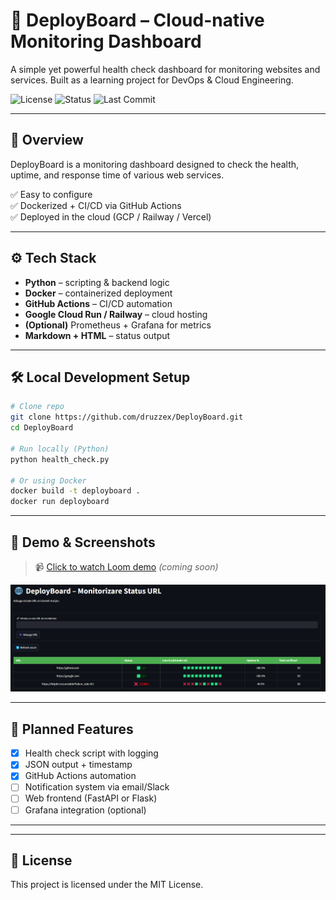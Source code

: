 # 🚀 DeployBoard – Cloud-native Monitoring Dashboard

A simple yet powerful health check dashboard for monitoring websites and services. Built as a learning project for DevOps & Cloud Engineering.

![License](https://img.shields.io/badge/license-MIT-blue)
![Status](https://img.shields.io/badge/status-in%20progress-yellow)
![Last Commit](https://img.shields.io/github/last-commit/claudebadoi/DeployBoard)

---

## 📌 Overview

DeployBoard is a monitoring dashboard designed to check the health, uptime, and response time of various web services.

✅ Easy to configure  
✅ Dockerized + CI/CD via GitHub Actions  
✅ Deployed in the cloud (GCP / Railway / Vercel)

---

## ⚙️ Tech Stack

- **Python** – scripting & backend logic  
- **Docker** – containerized deployment  
- **GitHub Actions** – CI/CD automation  
- **Google Cloud Run / Railway** – cloud hosting  
- **(Optional)** Prometheus + Grafana for metrics  
- **Markdown + HTML** – status output

---

## 🛠️ Local Development Setup

```bash
# Clone repo
git clone https://github.com/druzzex/DeployBoard.git
cd DeployBoard

# Run locally (Python)
python health_check.py

# Or using Docker
docker build -t deployboard .
docker run deployboard
```

---

## 🎥 Demo & Screenshots

> 📹 [Click to watch Loom demo](https://loom.com/YOUR-VIDEO) *(coming soon)*

![Dashboard Preview](screenshots/preview.png)

---

## 🚧 Planned Features

- [x] Health check script with logging  
- [x] JSON output + timestamp  
- [x] GitHub Actions automation  
- [ ] Notification system via email/Slack  
- [ ] Web frontend (FastAPI or Flask)  
- [ ] Grafana integration (optional)

---

---

## 📝 License

This project is licensed under the MIT License.
